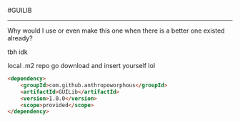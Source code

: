 #GUILIB
***
Why would I use or even make this one when there is a better one existed already?

tbh idk

local .m2 repo go download and insert yourself lol

```html
<dependency>
    <groupId>com.github.anthropoworphous</groupId>
    <artifactId>GUILib</artifactId>
    <version>1.0.0</version>
    <scope>provided</scope>
</dependency>
```